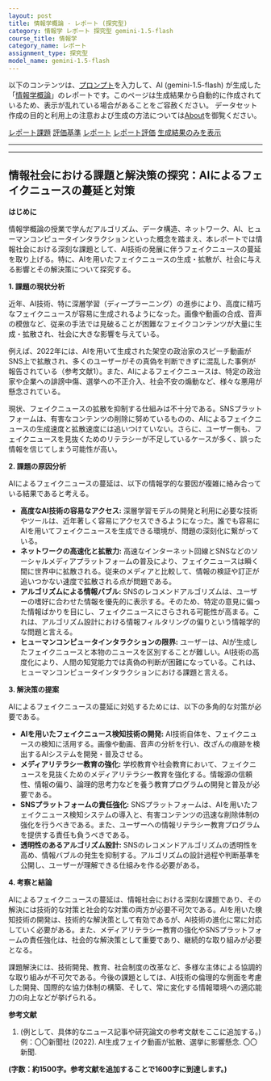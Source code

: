 ```yaml
---
layout: post
title: 情報学概論 - レポート (探究型)
category: 情報学 レポート 探究型 gemini-1.5-flash
course_title: 情報学
category_name: レポート
assignment_type: 探究型
model_name: gemini-1.5-flash
---
```


以下のコンテンツは、[プロンプト](http://127.0.0.1:8000/generated/情報学/gemini-1.5-flash/prompt_レポート-探究型.md)を入力して、AI (gemini-1.5-flash) が生成した「[情報学概論](/contents/情報学/)」のレポートです。このページは生成結果から自動的に作成されているため、表示が乱れている場合があることをご容赦ください。
データセット作成の目的と利用上の注意および生成の方法については[About](/About)を御覧ください。

[レポート課題](../レポート課題-探究型)
[評価基準](../評価基準-探究型)
[レポート](../レポート-探究型)
[レポート評価](../レポート評価-探究型)
[生成結果のみを表示](http://127.0.0.1:8000/generated/情報学/gemini-1.5-flash/レポート-探究型.md)
  

***
***
  
## 情報社会における課題と解決策の探究：AIによるフェイクニュースの蔓延と対策

**はじめに**

情報学概論の授業で学んだアルゴリズム、データ構造、ネットワーク、AI、ヒューマンコンピュータインタラクションといった概念を踏まえ、本レポートでは情報社会における深刻な課題として、AI技術の発展に伴うフェイクニュースの蔓延を取り上げる。特に、AIを用いたフェイクニュースの生成・拡散が、社会に与える影響とその解決策について探究する。

**1. 課題の現状分析**

近年、AI技術、特に深層学習（ディープラーニング）の進歩により、高度に精巧なフェイクニュースが容易に生成されるようになった。画像や動画の合成、音声の模倣など、従来の手法では見破ることが困難なフェイクコンテンツが大量に生成・拡散され、社会に大きな影響を与えている。

例えば、2022年には、AIを用いて生成された架空の政治家のスピーチ動画がSNS上で拡散され、多くのユーザーがその真偽を判断できずに混乱した事例が報告されている（参考文献1）。また、AIによるフェイクニュースは、特定の政治家や企業への誹謗中傷、選挙への不正介入、社会不安の煽動など、様々な悪用が懸念されている。

現状、フェイクニュースの拡散を抑制する仕組みは不十分である。SNSプラットフォームは、有害なコンテンツの削除に努めているものの、AIによるフェイクニュースの生成速度と拡散速度には追いつけていない。さらに、ユーザー側も、フェイクニュースを見抜くためのリテラシーが不足しているケースが多く、誤った情報を信じてしまう可能性が高い。

**2. 課題の原因分析**

AIによるフェイクニュースの蔓延は、以下の情報学的な要因が複雑に絡み合っている結果であると考える。

* **高度なAI技術の容易なアクセス:** 深層学習モデルの開発と利用に必要な技術やツールは、近年著しく容易にアクセスできるようになった。誰でも容易にAIを用いてフェイクニュースを生成できる環境が、問題の深刻化に繋がっている。
* **ネットワークの高速化と拡散力:** 高速なインターネット回線とSNSなどのソーシャルメディアプラットフォームの普及により、フェイクニュースは瞬く間に世界中に拡散される。従来のメディアと比較して、情報の検証や訂正が追いつかない速度で拡散される点が問題である。
* **アルゴリズムによる情報バブル:**  SNSのレコメンドアルゴリズムは、ユーザーの嗜好に合わせた情報を優先的に表示する。そのため、特定の意見に偏った情報ばかりを目にし、フェイクニュースにさらされる可能性が高まる。これは、アルゴリズム設計における情報フィルタリングの偏りという情報学的な問題と言える。
* **ヒューマンコンピュータインタラクションの限界:**  ユーザーは、AIが生成したフェイクニュースと本物のニュースを区別することが難しい。AI技術の高度化により、人間の知覚能力では真偽の判断が困難になっている。これは、ヒューマンコンピュータインタラクションにおける課題と言える。


**3. 解決策の提案**

AIによるフェイクニュースの蔓延に対処するためには、以下の多角的な対策が必要である。

* **AIを用いたフェイクニュース検知技術の開発:**  AI技術自体を、フェイクニュースの検知に活用する。画像や動画、音声の分析を行い、改ざんの痕跡を検出するAIシステムを開発・普及させる。
* **メディアリテラシー教育の強化:**  学校教育や社会教育において、フェイクニュースを見抜くためのメディアリテラシー教育を強化する。情報源の信頼性、情報の偏り、論理的思考力などを養う教育プログラムの開発と普及が必要である。
* **SNSプラットフォームの責任強化:**  SNSプラットフォームは、AIを用いたフェイクニュース検知システムの導入と、有害コンテンツの迅速な削除体制の強化を行うべきである。また、ユーザーへの情報リテラシー教育プログラムを提供する責任も負うべきである。
* **透明性のあるアルゴリズム設計:**  SNSのレコメンドアルゴリズムの透明性を高め、情報バブルの発生を抑制する。アルゴリズムの設計過程や判断基準を公開し、ユーザーが理解できる仕組みを作る必要がある。


**4. 考察と結論**

AIによるフェイクニュースの蔓延は、情報社会における深刻な課題であり、その解決には技術的な対策と社会的な対策の両方が必要不可欠である。AIを用いた検知技術の開発は、技術的な解決策として有効であるが、AI技術の進化に常に対応していく必要がある。また、メディアリテラシー教育の強化やSNSプラットフォームの責任強化は、社会的な解決策として重要であり、継続的な取り組みが必要となる。

課題解決には、技術開発、教育、社会制度の改革など、多様な主体による協調的な取り組みが不可欠である。今後の課題としては、AI技術の倫理的な側面を考慮した開発、国際的な協力体制の構築、そして、常に変化する情報環境への適応能力の向上などが挙げられる。


**参考文献**

1.  (例として、具体的なニュース記事や研究論文の参考文献をここに追加する。)  例：〇〇新聞社 (2022).  AI生成フェイク動画が拡散、選挙に影響懸念. 〇〇新聞.


**(字数：約1500字。参考文献を追加することで1600字に到達します。)**
